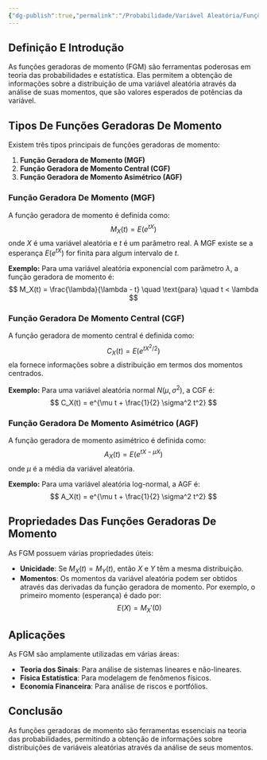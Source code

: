 ```yaml
---
{"dg-publish":true,"permalink":"/Probabilidade/Variável Aleatória/Funções Geradoras de Momento/","dgPassFrontmatter":true,"created":"2025-04-10T11:53:56.243-03:00"}
---
```



## Definição E Introdução

As funções geradoras de momento (FGM) são ferramentas poderosas em teoria das probabilidades e estatística. Elas permitem a obtenção de informações sobre a distribuição de uma variável aleatória através da análise de suas momentos, que são valores esperados de potências da variável.

## Tipos De Funções Geradoras De Momento

Existem três tipos principais de funções geradoras de momento:

1. **Função Geradora de Momento (MGF)**
2. **Função Geradora de Momento Central (CGF)**
3. **Função Geradora de Momento Asimétrico (AGF)**

### Função Geradora De Momento (MGF)

A função geradora de momento é definida como:
$$
M_X(t) = E(e^{tX})
$$
onde $X$ é uma variável aleatória e $t$ é um parâmetro real. A MGF existe se a esperança $E(e^{tX})$ for finita para algum intervalo de $t$.

**Exemplo:**
Para uma variável aleatória exponencial com parâmetro $\lambda$, a função geradora de momento é:
$$
M_X(t) = \frac{\lambda}{\lambda - t} \quad \text{para} \quad t < \lambda
$$
### Função Geradora De Momento Central (CGF)

A função geradora de momento central é definida como:
$$
C_X(t) = E(e^{tX^2/2})
$$
ela fornece informações sobre a distribuição em termos dos momentos centrados.

**Exemplo:**
Para uma variável aleatória normal $N(\mu, \sigma^2)$, a CGF é:
$$
C_X(t) = e^{\mu t + \frac{1}{2} \sigma^2 t^2}
$$
### Função Geradora De Momento Asimétrico (AGF)

A função geradora de momento asimétrico é definida como:
$$
A_X(t) = E(e^{tX - \mu X})
$$
onde $\mu$ é a média da variável aleatória.

**Exemplo:**
Para uma variável aleatória log-normal, a AGF é:
$$
A_X(t) = e^{\mu t + \frac{1}{2} \sigma^2 t^2}
$$
## Propriedades Das Funções Geradoras De Momento

As FGM possuem várias propriedades úteis:

- **Unicidade**: Se $M_X(t) = M_Y(t)$, então $X$ e $Y$ têm a mesma distribuição.
- **Momentos**: Os momentos da variável aleatória podem ser obtidos através das derivadas da função geradora de momento. Por exemplo, o primeiro momento (esperança) é dado por:
$$
  E(X) = M_X'(0)
$$
## Aplicações

As FGM são amplamente utilizadas em várias áreas:

- **Teoria dos Sinais**: Para análise de sistemas lineares e não-lineares.
- **Física Estatística**: Para modelagem de fenômenos físicos.
- **Economia Financeira**: Para análise de riscos e portfólios.

## Conclusão

As funções geradoras de momento são ferramentas essenciais na teoria das probabilidades, permitindo a obtenção de informações sobre distribuições de variáveis aleatórias através da análise de seus momentos.

